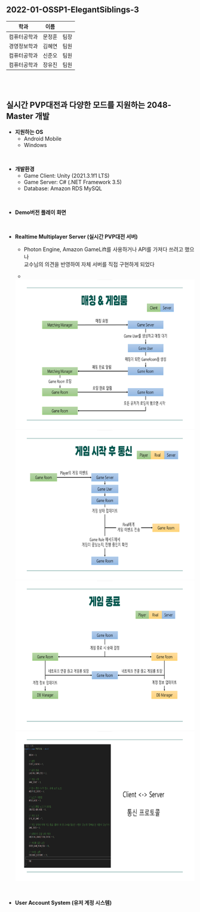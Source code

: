 ## 2022-01-OSSP1-ElegantSiblings-3

|학과|이름||
|------|---|---|
|컴퓨터공학과|문정훈|팀장|
|경영정보학과|김혜연|팀원|
|컴퓨터공학과|신준오|팀원|
|컴퓨터공학과|장유진|팀원|

<br><br>


## 실시간 PVP대전과 다양한 모드를 지원하는 2048-Master 개발

* **지원하는 OS**
  * Android Mobile
  * Windows
<br>

* **개발환경**
  * Game Client: Unity (2021.3.1f1 LTS)
  * Game Server: C# (.NET Framework 3.5)
  * Database: Amazon RDS MySQL  
<br>

* **Demo버전 플레이 화면**
<br>

* **Realtime Multiplayer Server (실시간 PVP대전 서버)**
  * Photon Engine, Amazon GameLift를 사용하거나 API를 가져다 쓰려고 했으나<br>
    교수님의 의견을 반영하여 자체 서버를 직접 구현하게 되었다
  
  *
  <img src="https://github.com/CSID-DGU/2022-01-OSSP1-ElegantSiblings-3/blob/main/Image/Server_Logic1.png" width="711" height="400"/>
  <img src="https://github.com/CSID-DGU/2022-01-OSSP1-ElegantSiblings-3/blob/main/Image/Server_Logic2.png" width="711" height="400"/>
  <img src="https://github.com/CSID-DGU/2022-01-OSSP1-ElegantSiblings-3/blob/main/Image/Server_Logic3.png" width="711" height="400"/>
  <img src="https://github.com/CSID-DGU/2022-01-OSSP1-ElegantSiblings-3/blob/main/Image/Server_Logic4.png" width="711" height="400"/>
<br>

* **User Account System (유저 계정 시스템)**
<br>
